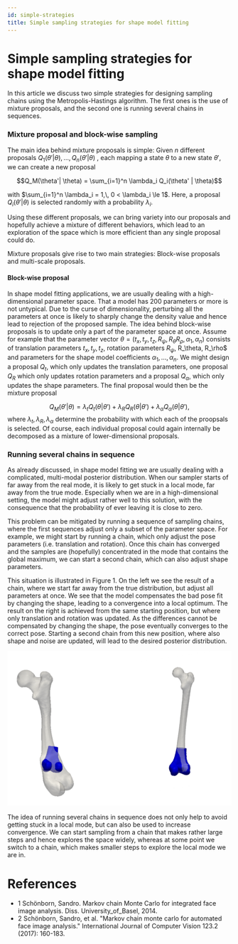 ```yaml
---
id: simple-strategies
title: Simple sampling strategies for shape model fitting
---
```


# Simple sampling strategies for shape model fitting

In this article we discuss two simple strategies for designing sampling chains using the Metropolis-Hastings algorithm. The first ones is the use of mixture proposals, and the second one
is running several chains in sequences. 

### Mixture proposal and block-wise sampling

The main idea behind mixture proposals is simple: Given $n$ different proposals $Q_1(\theta' | \theta), \ldots, Q_n(\theta' | \theta)$  , each mapping a state $\theta$ to a new state $\theta'$, we can create a new proposal 

$$Q_M(\theta'| \theta) = \sum_{i=1}^n \lambda_i Q_i(\theta' | \theta)$$

with $\sum_{i=1}^n \lambda_i = 1,\, 0 < \lambda_i \le 1$. Here, a proposal $Q_i(\theta'|\theta)$ is selected randomly with a probability $\lambda_i$. 

Using these different proposals, we can bring variety into our proposals and hopefully achieve a mixture of different behaviors, which lead to an exploration of the space which is more efficient than any single proposal could do. 

Mixture proposals give rise to two main strategies: Block-wise proposals and multi-scale proposals.

#### Block-wise proposal

In shape model fitting applications, we are usually dealing with a high-dimensional parameter space. That a model has 200 parameters or more is not untypical. Due to the curse of dimensionality, perturbing all the parameters at once is likely to sharply change the density value and hence lead to rejection of the proposed sample. The idea behind block-wise proposals is to update only a part of the parameter space 
at once. Assume for example that the parameter vector $\theta =(t_x, t_y, t_z, R_\psi, R_\theta R_\rho, \alpha_1, \alpha_n)$ consists of translation parameters $t_x, t_y, t_z$, rotation parameters $R_\psi$, R_\theta, R_\rho$ and parameters for the shape model coefficients $\alpha_1, \ldots, \alpha_n$. We might 
design a proposal $Q_t$, which only updates the translation parameters, one proposal $Q_R$ which only updates rotation parameters and a proposal $Q_\alpha$, which only updates the shape parameters. The final proposal would then be the mixture proposal 

$$
Q_M(\theta'|\theta) = \lambda_t Q_t(\theta | \theta') + \lambda_R Q_R(\theta | \theta') + \lambda_\alpha Q_\alpha(\theta | \theta'), 
$$
where $\lambda_t, \lambda_R, \lambda_\alpha$ determine the probability with which each of the proopsals is 
selected. Of course, each individual proposal could again internally be decomposed as a mixture of lower-dimensional proposals.


### Running several chains in sequence

As already discussed, in shape model fitting we are usually dealing with a complicated, multi-modal 
posterior distribution. When our sampler starts of far away from the real mode, it is likely to get 
stuck in a local mode, far away from the true mode. Especially when we are in a high-dimensional setting, the model might adjust rather well to this solution, with the consequence that the probability of 
ever leaving it is close to zero. 

This problem can be mitigated by running a sequence of sampling chains, where the first sequences adjust
only a subset of the parameter space. For example, we might start by running a chain, which only adjust the pose parameters (i.e. translation and rotation). Once this chain has converged and the samples are (hopefully) concentrated in the mode that contains the global maximum, we can start a second chain, which can also adjust shape parameters. 


This situation is illustrated in Figure 1. On the left we see the result
of a chain, where we start far away from the true distribution, but adjust all parameters at once. We see 
that the model compensates the bad pose fit by changing the shape, leading to a convergence into a local optimum. The result on the right is achieved from the same starting position, but where only 
translation and rotation was updated. As the differences cannot be compensated by changing the shape, 
the pose eventually converges to the correct pose. Starting a second chain from this new position, where 
also shape and noise are updated, will lead to the desired posterior distribution. 

![one-vs-two-chains](images/visualization-1-vs-2-chains.png)


The idea of running several chains in sequence does not only help to avoid getting stuck in a local mode, but can also be used to increase convergence. We can start sampling from a chain that makes rather large steps and hence explores the space widely, whereas at some point we switch to a chain, which makes smaller steps to explore the local mode 
we are in. 


# References
* <a name="schoenborn-thesis">1</a> Schönborn, Sandro. Markov chain Monte Carlo for integrated face image analysis. Diss. University_of_Basel, 2014.
* <a name="schoenborn-ijv">2</a> Schönborn, Sandro, et al. "Markov chain monte carlo for automated face image analysis." International Journal of Computer Vision 123.2 (2017): 160-183.